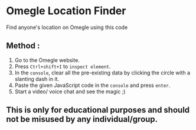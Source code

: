 # Omegle Location Finder
Find anyone's location on Omegle using this code

## Method : 

1. Go to the Omegle website.
2. Press `Ctrl+shift+I` to `inspect element`.
3. In the `console`, clear all the pre-existing data by clicking the circle with a slanting dash in it.
4. Paste the given JavaScript code in the `console` and press `enter`.
5. Start a video/ voice chat and see the magic ;)

## This is only for educational purposes and should not be misused by any individual/group.
